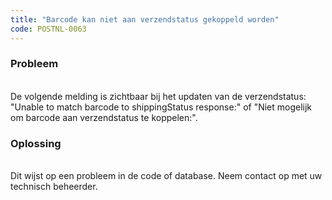 ```yaml
---
title: "Barcode kan niet aan verzendstatus gekoppeld worden"
code: POSTNL-0063
---
```



<p><h3>Probleem</h3><br>De volgende melding is zichtbaar bij het updaten van de verzendstatus:<br>"Unable to match barcode to shippingStatus response:" of "Niet mogelijk om barcode aan verzendstatus te koppelen:".<br><h3>Oplossing</h3><br>Dit wijst op een probleem in de code of database. Neem contact op met uw technisch beheerder.</p>
